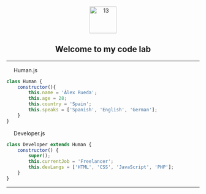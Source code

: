 ### 
<div style="text-align:center">
    <img src="https://i.ibb.co/Sx8cmck/13.gif" alt="13" width="70">
    <h2> Welcome to my code lab</h1>
</div>

---

<img src="https://cdn-icons-png.flaticon.com/512/5968/5968292.png" width="15" > Human.js
````js
class Human {
    constructor(){
        this.name = 'Álex Rueda';
        this.age = 28;
        this.country = 'Spain';
        this.speaks = ['Spanish', 'English', 'German'];
    }
}
````
<img src="https://cdn-icons-png.flaticon.com/512/5968/5968292.png" width="15" > Developer.js
````js
class Developer extends Human {
    constructor() {
        super();
        this.currentJob = 'Freelancer';
        this.devLangs = ['HTML', 'CSS', 'JavaScript', 'PHP'];
    }
}
````
---
